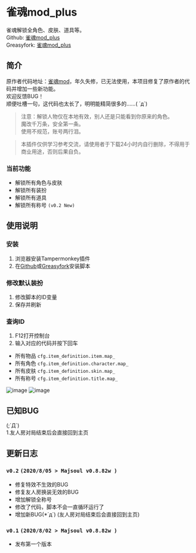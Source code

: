# 雀魂mod_plus  
雀魂解锁全角色、皮肤、道具等。  
Github: [雀魂mod_plus](https://github.com/Avenshy/majsoul_mod_plus)  
Greasyfork: [雀魂mod_plus](https://greasyfork.org/zh-CN/scripts/408051-%E9%9B%80%E9%AD%82mod-plus)  
## 简介  
原作者代码地址：[雀魂mod](https://github.com/UsernameFull/majsoul_mod)，年久失修，已无法使用，本项目修复了原作者的代码并增加一些新功能。  
欢迎反馈BUG！  
顺便吐槽一句，这代码也太长了，明明能精简很多的……( ´д`)  
>注意：解锁人物仅在本地有效，别人还是只能看到你原来的角色。<br/>
魔改千万条，安全第一条。<br/>
使用不规范，账号两行泪。<br/>  
  
>本插件仅供学习参考交流，请使用者于下载24小时内自行删除，不得用于商业用途，否则后果自负。  

### 当前功能
- 解锁所有角色与皮肤  
- 解锁所有装扮  
- 解锁所有道具  
- 解锁所有称号 `(v0.2 New)`  
  
  
## 使用说明   
### 安装  
1. 浏览器安装Tampermonkey插件  
2. 在[Github](https://github.com/Avenshy/majsoul_mod_plus)或[Greasyfork](https://greasyfork.org/zh-CN/scripts/408051-%E9%9B%80%E9%AD%82mod-plus)安装脚本  
  
### 修改默认装扮  
1. 修改脚本的ID变量  
2. 保存并刷新  
  
### 查询ID  
1. F12打开控制台
2. 输入对应的代码并按下回车  
  
- 所有物品 `cfg.item_definition.item.map_`  
- 所有角色 `cfg.item_definition.character.map_`  
- 所有皮肤 `cfg.item_definition.skin.map_`
- 所有称号 `cfg.item_definition.title.map_`
  
![image](https://raw.githubusercontent.com/Avenshy/majsoul_mod_plus/master/preview1.png)
![image](https://raw.githubusercontent.com/Avenshy/majsoul_mod_plus/master/preview2.png)
   
## 已知BUG  
(;´Д`)  
1.友人房对局结束后会直接回到主页
  
## 更新日志  
  
### `v0.2` `(2020/8/05 > Majsoul v0.8.82w )`  
* 修复特效不生效的BUG  
* 修复友人房换装无效的BUG  
* 增加解锁全称号  
* 修改了代码，脚本不会一直循环运行了  
* 增加新BUG(*´д`) (友人房对局结束后会直接回到主页)  
  
  
### `v0.1` `(2020/8/02 > Majsoul v0.8.82w )`  
* 发布第一个版本  

